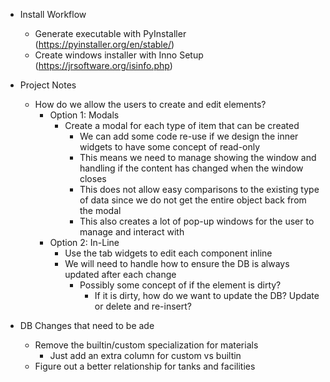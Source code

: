 * Install Workflow
  * Generate executable with PyInstaller (https://pyinstaller.org/en/stable/)
  * Create windows installer with Inno Setup (https://jrsoftware.org/isinfo.php)


* Project Notes
  * How do we allow the users to create and edit elements?
    * Option 1: Modals
      * Create a modal for each type of item that can be created
        * We can add some code re-use if we design the inner widgets to have some concept of read-only
        * This means we need to manage showing the window and handling if the content has changed when the window closes
        * This does not allow easy comparisons to the existing type of data since we do not get the entire object back from the modal
        * This also creates a lot of pop-up windows for the user to manage and interact with
    * Option 2: In-Line
      * Use the tab widgets to edit each component inline
      * We will need to handle how to ensure the DB is always updated after each change
        * Possibly some concept of if the element is dirty?
          * If it is dirty, how do we want to update the DB? Update or delete and re-insert?

* DB Changes that need to be ade
  * Remove the builtin/custom specialization for materials
    * Just add an extra column for custom vs builtin
  * Figure out a better relationship for tanks and facilities